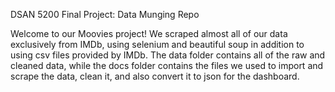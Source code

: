 DSAN 5200 Final Project: Data Munging Repo


Welcome to our Moovies project! We scraped almost all of our data exclusively from IMDb, using selenium and beautiful soup in addition to using csv files provided by IMDb. The data folder contains all of the raw and cleaned data, while the docs folder contains the files we used to import and scrape the data, clean it, and also convert it to json for the dashboard. 